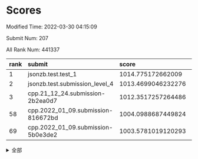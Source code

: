 # Scores

Modified Time: 2022-03-30 04:15:09

Submit Num: 207

All Rank Num: 441337

| rank |               submit               |       score        |       sigma        | pk_num |
| :--- | :--------------------------------- | :----------------- | :----------------- | :----- |
| 1    | jsonzb.test.test_1                 | 1014.775172662009  | 0.8217011421159511 | 8527   |
| 2    | jsonzb.test.submission_level_4     | 1013.4699046232276 | 0.8639376428330956 | 8528   |
| 3    | cpp.21_12_24.submission-2b2ea0d7   | 1012.3517257264486 | 0.7891473450940261 | 8527   |
| 58   | cpp.2022_01_09.submission-816672bd | 1004.0988687449824 | 0.7091263445154633 | 8535   |
| 69   | cpp.2022_01_09.submission-5b0e3de2 | 1003.5781019120293 | 0.7267553615488496 | 8528   |


<details>
<summary>全部</summary>

| rank |                 submit                 |       score        |       sigma        | pk_num |
| :--- | :------------------------------------- | :----------------- | :----------------- | :----- |
| 1    | jsonzb.test.test_1                     | 1014.775172662009  | 0.8217011421159511 | 8527   |
| 2    | jsonzb.test.submission_level_4         | 1013.4699046232276 | 0.8639376428330956 | 8528   |
| 3    | cpp.21_12_24.submission-2b2ea0d7       | 1012.3517257264486 | 0.7891473450940261 | 8527   |
| 4    | gobigger.level_3.submission_level_3_42 | 1012.0667250531432 | 0.7771014752425514 | 8522   |
| 5    | gobigger.level_3.submission_level_3_33 | 1011.5892927032196 | 0.77039798524895   | 8531   |
| 6    | gobigger.level_3.submission_level_3_1  | 1011.571197997287  | 0.7506343462974472 | 8526   |
| 7    | gobigger.level_3.submission_level_3_44 | 1011.3387883527922 | 0.7656617587243836 | 8529   |
| 8    | gobigger.level_3.submission_level_3_34 | 1011.3021886424217 | 0.7750926359862951 | 8530   |
| 9    | gobigger.level_3.submission_level_3_46 | 1010.9231761415506 | 0.780748659617334  | 8529   |
| 10   | gobigger.level_3.submission_level_3_23 | 1010.9143307736965 | 0.8015350197089629 | 8525   |
| 11   | gobigger.level_3.submission_level_3_18 | 1010.8142953146059 | 0.7796777844498274 | 8528   |
| 12   | gobigger.level_3.submission_level_3_39 | 1010.7509804903264 | 0.7683268219966007 | 8526   |
| 13   | gobigger.level_3.submission_level_3_15 | 1010.7476548432788 | 0.7703947402977898 | 8531   |
| 14   | gobigger.level_3.submission_level_3_26 | 1010.6944207715669 | 0.7719681847697024 | 8527   |
| 15   | gobigger.level_3.submission_level_3_48 | 1010.6693114101258 | 0.7657447918151868 | 8524   |
| 16   | gobigger.level_3.submission_level_3_2  | 1010.6554766169498 | 0.7976712850320663 | 8530   |
| 17   | gobigger.level_3.submission_level_3_16 | 1010.5031630960037 | 0.7667854474321969 | 8529   |
| 18   | gobigger.level_3.submission_level_3_14 | 1010.4895067186756 | 0.771806346344496  | 8531   |
| 19   | gobigger.level_3.submission_level_3_10 | 1010.4848999218566 | 0.7613465303430186 | 8533   |
| 20   | gobigger.level_3.submission_level_3_37 | 1010.4594457197201 | 0.7396748311836985 | 8532   |
| 21   | gobigger.level_3.submission_level_3_31 | 1010.1835637921254 | 0.7667105899392682 | 8525   |
| 22   | gobigger.level_3.submission_level_3_24 | 1010.1386896300457 | 0.739906582098849  | 8530   |
| 23   | gobigger.level_3.submission_level_3_35 | 1010.131998497966  | 0.7360111821913887 | 8530   |
| 24   | gobigger.level_3.submission_level_3_22 | 1010.0757092482023 | 0.7672570842424088 | 8524   |
| 25   | gobigger.level_3.submission_level_3_8  | 1010.0468229001993 | 0.7649738510605538 | 8530   |
| 26   | gobigger.level_3.submission_level_3_13 | 1009.9901930118203 | 0.7663345070883495 | 8530   |
| 27   | gobigger.level_3.submission_level_3_28 | 1009.9062318167182 | 0.7637616926434936 | 8528   |
| 28   | gobigger.level_3.submission_level_3_3  | 1009.9051836381265 | 0.7669609899722528 | 8527   |
| 29   | gobigger.level_3.submission_level_3_11 | 1009.8978853886945 | 0.7332502214581942 | 8529   |
| 30   | gobigger.level_3.submission_level_3_19 | 1009.8457238610064 | 0.7716073160077218 | 8530   |
| 31   | gobigger.level_3.submission_level_3_17 | 1009.7921530769518 | 0.783808931623113  | 8526   |
| 32   | gobigger.level_3.submission_level_3_0  | 1009.779541035354  | 0.7732396887032849 | 8528   |
| 33   | gobigger.level_3.submission_level_3_47 | 1009.5999166831403 | 0.7465462634616845 | 8530   |
| 34   | gobigger.level_3.submission_level_3_29 | 1009.5799888376647 | 0.748000941823323  | 8531   |
| 35   | gobigger.level_3.submission_level_3_43 | 1009.5656377709357 | 0.7515408207038526 | 8528   |
| 36   | gobigger.level_3.submission_level_3_32 | 1009.5140195688159 | 0.7496725682391048 | 8530   |
| 37   | gobigger.level_3.submission_level_3_27 | 1009.4947992233389 | 0.7541670973126774 | 8531   |
| 38   | gobigger.level_3.submission_level_3_21 | 1009.4815130889516 | 0.7564826492519726 | 8527   |
| 39   | gobigger.level_3.submission_level_3_4  | 1009.3766242723646 | 0.7439651553349884 | 8533   |
| 40   | gobigger.level_3.submission_level_3_25 | 1009.3313413509551 | 0.7445779963890276 | 8530   |
| 41   | gobigger.level_3.submission_level_3_6  | 1009.3028574155109 | 0.7519098623967486 | 8528   |
| 42   | gobigger.level_3.submission_level_3_30 | 1009.2961075606447 | 0.749446565605409  | 8528   |
| 43   | gobigger.level_3.submission_level_3_5  | 1008.9230571238172 | 0.7478711275253225 | 8529   |
| 44   | gobigger.level_3.submission_level_3_41 | 1008.7444294280795 | 0.7314014267780379 | 8530   |
| 45   | gobigger.level_3.submission_level_3_40 | 1008.7377133875009 | 0.7594289499773786 | 8531   |
| 46   | gobigger.level_3.submission_level_3_38 | 1008.6669581069848 | 0.7503851191889479 | 8529   |
| 47   | gobigger.level_3.submission_level_3_12 | 1008.6450736948726 | 0.761003459278003  | 8529   |
| 48   | gobigger.level_3.submission_level_3_49 | 1008.5716731030844 | 0.7490259522766155 | 8528   |
| 49   | gobigger.level_3.submission_level_3_45 | 1008.4911604033553 | 0.7331240415736696 | 8524   |
| 50   | gobigger.level_3.submission_level_3_20 | 1008.3709921365573 | 0.7531158722484831 | 8531   |
| 51   | gobigger.level_3.submission_level_3_7  | 1008.213698387539  | 0.7224837006298988 | 8529   |
| 52   | gobigger.level_3.submission_level_3_36 | 1008.0943025217933 | 0.7444730382721167 | 8529   |
| 53   | gobigger.level_3.submission_level_3_9  | 1007.4649332542334 | 0.7490590575146969 | 8526   |
| 54   | gobigger.level_1.submission_level_1_8  | 1004.820076859913  | 0.7224321730467268 | 8528   |
| 55   | gobigger.level_1.submission_level_1_30 | 1004.4718166165242 | 0.7112801845007636 | 8528   |
| 56   | gobigger.level_1.submission_level_1_31 | 1004.36391729153   | 0.6963685303663211 | 8532   |
| 57   | gobigger.level_1.submission_level_1_33 | 1004.1909876636388 | 0.7183028926621748 | 8529   |
| 58   | cpp.2022_01_09.submission-816672bd     | 1004.0988687449824 | 0.7091263445154633 | 8535   |
| 59   | gobigger.level_1.submission_level_1_49 | 1004.0167982001791 | 0.7019658873098024 | 8526   |
| 60   | gobigger.level_1.submission_level_1_17 | 1003.9063738045919 | 0.704440780331141  | 8527   |
| 61   | gobigger.level_1.submission_level_1_5  | 1003.8623317700028 | 0.714606775115688  | 8535   |
| 62   | gobigger.level_1.submission_level_1_34 | 1003.7655033880009 | 0.7201020864415337 | 8529   |
| 63   | gobigger.level_1.submission_level_1_18 | 1003.7252566006034 | 0.7182797901470817 | 8528   |
| 64   | gobigger.level_1.submission_level_1_45 | 1003.7248982598853 | 0.7081269201451434 | 8527   |
| 65   | gobigger.level_1.submission_level_1_14 | 1003.700722961142  | 0.7086930218538966 | 8530   |
| 66   | gobigger.level_1.submission_level_1_39 | 1003.6895735536209 | 0.7124280817892167 | 8524   |
| 67   | gobigger.level_1.submission_level_1_2  | 1003.6865965884069 | 0.708839970473154  | 8524   |
| 68   | gobigger.level_1.submission_level_1_41 | 1003.5962683045734 | 0.7088436275569242 | 8525   |
| 69   | cpp.2022_01_09.submission-5b0e3de2     | 1003.5781019120293 | 0.7267553615488496 | 8528   |
| 70   | gobigger.level_1.submission_level_1_21 | 1003.5572029270336 | 0.7210723689015212 | 8527   |
| 71   | gobigger.level_1.submission_level_1_20 | 1003.5273444238588 | 0.711939694172347  | 8519   |
| 72   | gobigger.level_1.submission_level_1_43 | 1003.5228451258085 | 0.715142377942966  | 8532   |
| 73   | gobigger.level_1.submission_level_1_1  | 1003.482441556041  | 0.7284465597715434 | 8534   |
| 74   | gobigger.level_1.submission_level_1_15 | 1003.431924055966  | 0.7116350320347389 | 8525   |
| 75   | gobigger.level_1.submission_level_1_35 | 1003.3689812458317 | 0.7184556861354935 | 8532   |
| 76   | gobigger.level_1.submission_level_1_37 | 1003.3447509080327 | 0.7058347766145617 | 8530   |
| 77   | gobigger.level_1.submission_level_1_46 | 1003.3207185508754 | 0.7124027058094482 | 8530   |
| 78   | gobigger.level_1.submission_level_1_28 | 1003.2998988281391 | 0.6981048139470732 | 8530   |
| 79   | gobigger.level_1.submission_level_1_48 | 1003.2332347360475 | 0.7120282278639465 | 8526   |
| 80   | gobigger.level_1.submission_level_1_10 | 1003.2298482764272 | 0.7130223958377995 | 8529   |
| 81   | gobigger.level_1.submission_level_1_23 | 1003.2086048509524 | 0.7206771909969893 | 8525   |
| 82   | gobigger.level_1.submission_level_1_4  | 1003.2054626329235 | 0.7149276827026407 | 8528   |
| 83   | gobigger.level_1.submission_level_1_26 | 1003.1480413006283 | 0.7201576818988474 | 8532   |
| 84   | gobigger.level_1.submission_level_1_11 | 1002.9969398291307 | 0.713173597190131  | 8528   |
| 85   | gobigger.level_1.submission_level_1_38 | 1002.9798712559673 | 0.7151613056608713 | 8528   |
| 86   | gobigger.level_1.submission_level_1_12 | 1002.972008467069  | 0.7143681972570193 | 8524   |
| 87   | gobigger.level_1.submission_level_1_42 | 1002.970545278302  | 0.7065817771533494 | 8533   |
| 88   | gobigger.level_1.submission_level_1_32 | 1002.9565029559953 | 0.7063757605858333 | 8530   |
| 89   | gobigger.level_1.submission_level_1_25 | 1002.9251401416232 | 0.7063606074386964 | 8529   |
| 90   | gobigger.level_1.submission_level_1_0  | 1002.8282287326056 | 0.7185302307412696 | 8527   |
| 91   | gobigger.level_1.submission_level_1_44 | 1002.8265563179939 | 0.6993257236642296 | 8528   |
| 92   | gobigger.level_1.submission_level_1_13 | 1002.6850908470203 | 0.7126447534260552 | 8529   |
| 93   | gobigger.level_1.submission_level_1_29 | 1002.6536463076521 | 0.7241371652519616 | 8527   |
| 94   | gobigger.level_1.submission_level_1_40 | 1002.593845853866  | 0.719578284003477  | 8525   |
| 95   | gobigger.level_1.submission_level_1_16 | 1002.513794153176  | 0.7114664513398873 | 8527   |
| 96   | gobigger.level_1.submission_level_1_36 | 1002.4824773330267 | 0.7086077566756233 | 8531   |
| 97   | gobigger.level_1.submission_level_1_27 | 1002.4669990137955 | 0.7231155429658668 | 8524   |
| 98   | gobigger.level_1.submission_level_1_47 | 1002.4375998542538 | 0.7043102447456888 | 8529   |
| 99   | gobigger.level_1.submission_level_1_7  | 1002.3531123256172 | 0.7153015663078148 | 8525   |
| 100  | gobigger.level_1.submission_level_1_24 | 1002.2430303358794 | 0.717969339097277  | 8525   |
| 101  | gobigger.level_1.submission_level_1_19 | 1002.1369429163617 | 0.701870973007412  | 8525   |
| 102  | gobigger.level_1.submission_level_1_6  | 1002.1369384244751 | 0.7158426873170984 | 8527   |
| 103  | gobigger.level_1.submission_level_1_9  | 1001.8394429270892 | 0.712462032112766  | 8530   |
| 104  | gobigger.level_1.submission_level_1_3  | 1001.2438847514966 | 0.7079314169572045 | 8535   |
| 105  | gobigger.level_1.submission_level_1_22 | 1001.031860712489  | 0.7110394031640287 | 8524   |
| 106  | gobigger.random.submission_random_36   | 997.693421313073   | 0.7018041323502541 | 8526   |
| 107  | gobigger.random.submission_random_39   | 997.5374560377727  | 0.6933400302959237 | 8528   |
| 108  | gobigger.random.submission_random_15   | 997.1689878199554  | 0.6964985028359371 | 8531   |
| 109  | gobigger.random.submission_random_27   | 996.9809794872646  | 0.7155984397299426 | 8521   |
| 110  | gobigger.random.submission_random_41   | 996.8179385144233  | 0.7218586827597275 | 8532   |
| 111  | gobigger.random.submission_random_18   | 996.7982193140593  | 0.6971073413141613 | 8527   |
| 112  | gobigger.random.submission_random_47   | 996.7331600101861  | 0.7203727182173115 | 8527   |
| 113  | gobigger.random.submission_random_19   | 996.7229362084568  | 0.7169509455179454 | 8530   |
| 114  | gobigger.random.submission_random_26   | 996.6964371184258  | 0.7043985209502789 | 8526   |
| 115  | gobigger.random.submission_random_32   | 996.659473114436   | 0.700038339249989  | 8527   |
| 116  | gobigger.random.submission_random_30   | 996.5610439454173  | 0.7304570610992626 | 8530   |
| 117  | gobigger.random.submission_random_6    | 996.5135163459587  | 0.7053158423007075 | 8527   |
| 118  | gobigger.random.submission_random_42   | 996.4905042840414  | 0.7134218706240676 | 8529   |
| 119  | gobigger.random.submission_random_29   | 996.4373937384652  | 0.7084323952862663 | 8527   |
| 120  | gobigger.random.submission_random_23   | 996.3829516157583  | 0.7104740510492334 | 8525   |
| 121  | gobigger.random.submission_random_45   | 996.3687400359352  | 0.7079520106033054 | 8522   |
| 122  | gobigger.random.submission_random_8    | 996.327922702551   | 0.700804916485943  | 8528   |
| 123  | gobigger.random.submission_random_37   | 996.3046279349996  | 0.6961476945814713 | 8524   |
| 124  | gobigger.random.submission_random_34   | 996.2635689598737  | 0.715246902936052  | 8522   |
| 125  | gobigger.random.submission_random_22   | 996.2106247458161  | 0.7242612909767638 | 8524   |
| 126  | gobigger.random.submission_random_43   | 996.206065370892   | 0.7163556691234734 | 8529   |
| 127  | gobigger.random.submission_random_9    | 996.1308792309222  | 0.7166090225302303 | 8524   |
| 128  | gobigger.random.submission_random_12   | 996.124248633493   | 0.7125783989504081 | 8527   |
| 129  | gobigger.random.submission_random_33   | 996.1006218586265  | 0.7029087525634559 | 8531   |
| 130  | gobigger.random.submission_random_25   | 996.0905841307094  | 0.7002278088198157 | 8530   |
| 131  | gobigger.random.submission_random_0    | 996.0882209773978  | 0.7018189860395079 | 8529   |
| 132  | gobigger.random.submission_random_28   | 996.023330289772   | 0.6992948459632142 | 8528   |
| 133  | gobigger.random.submission_random_17   | 995.9912547999436  | 0.7085238348186848 | 8522   |
| 134  | gobigger.random.submission_random_5    | 995.9377998137138  | 0.715127659181448  | 8529   |
| 135  | gobigger.random.submission_random_4    | 995.908471062994   | 0.7161278983673646 | 8528   |
| 136  | gobigger.random.submission_random_2    | 995.8943445558458  | 0.7091033654684924 | 8531   |
| 137  | gobigger.random.submission_random_40   | 995.8434669553192  | 0.7084853956236479 | 8526   |
| 138  | gobigger.random.submission_random_31   | 995.784385865074   | 0.7122771480787006 | 8530   |
| 139  | gobigger.random.submission_random_1    | 995.771024109243   | 0.7259146129747504 | 8533   |
| 140  | gobigger.random.submission_random_3    | 995.7341356261339  | 0.7324570474004485 | 8533   |
| 141  | gobigger.random.submission_random_21   | 995.6939517879654  | 0.7140135766845088 | 8530   |
| 142  | gobigger.random.submission_random_24   | 995.6524451377408  | 0.718006990768966  | 8527   |
| 143  | gobigger.random.submission_random_16   | 995.6523448356546  | 0.7144932476045721 | 8528   |
| 144  | gobigger.random.submission_random_49   | 995.5601927783864  | 0.7031136966656871 | 8531   |
| 145  | gobigger.random.submission_random_13   | 995.4974144330456  | 0.7099780145215386 | 8529   |
| 146  | gobigger.random.submission_random_7    | 995.4888352026053  | 0.7104402984751117 | 8530   |
| 147  | gobigger.random.submission_random_44   | 995.4837629617797  | 0.7284343336365452 | 8523   |
| 148  | gobigger.random.submission_random_10   | 995.3495101813393  | 0.7200268707826996 | 8530   |
| 149  | gobigger.random.submission_random_38   | 995.3290954284303  | 0.7277767597944633 | 8529   |
| 150  | gobigger.random.submission_random_20   | 995.2480427985814  | 0.7031035695674706 | 8530   |
| 151  | gobigger.random.submission_random_11   | 995.2248483781998  | 0.7232273519413832 | 8524   |
| 152  | gobigger.random.submission_random_46   | 995.1835026399823  | 0.7013226823777563 | 8529   |
| 153  | gobigger.random.submission_random_14   | 995.1159439137153  | 0.7150308631949467 | 8532   |
| 154  | gobigger.random.submission_random_35   | 995.0832212899725  | 0.7124438719318106 | 8526   |
| 155  | gobigger.random.submission_random_48   | 994.8400009441734  | 0.7260569632664622 | 8533   |
| 156  | gobigger.level_2.submission_level_2_34 | 994.2230300118852  | 0.743192331961998  | 8534   |
| 157  | gobigger.level_2.submission_level_2_1  | 993.837695192754   | 0.7408788305887908 | 8526   |
| 158  | gobigger.level_2.submission_level_2_41 | 993.7599156718653  | 0.7228113100338357 | 8530   |
| 159  | gobigger.level_2.submission_level_2_26 | 993.6675274335117  | 0.7325913023790288 | 8532   |
| 160  | gobigger.level_2.submission_level_2_30 | 993.6539198423723  | 0.7451533926545089 | 8528   |
| 161  | gobigger.level_2.submission_level_2_10 | 993.332206848851   | 0.7180219533108777 | 8530   |
| 162  | gobigger.level_2.submission_level_2_9  | 993.2874033292674  | 0.7503691320730312 | 8531   |
| 163  | gobigger.level_2.submission_level_2_42 | 993.247000524447   | 0.7248313798125972 | 8526   |
| 164  | gobigger.level_2.submission_level_2_5  | 993.2071965893269  | 0.7289773495393825 | 8528   |
| 165  | gobigger.level_2.submission_level_2_19 | 993.0808687311296  | 0.743414201070921  | 8528   |
| 166  | gobigger.level_2.submission_level_2_12 | 992.9814348567236  | 0.7334912178578639 | 8526   |
| 167  | gobigger.level_2.submission_level_2_39 | 992.9139869232254  | 0.7238151009723272 | 8525   |
| 168  | gobigger.level_2.submission_level_2_40 | 992.835498991718   | 0.7494098271777136 | 8524   |
| 169  | gobigger.level_2.submission_level_2_15 | 992.7979075709571  | 0.7381876058636005 | 8524   |
| 170  | gobigger.level_2.submission_level_2_32 | 992.7779775050375  | 0.7327306877199821 | 8528   |
| 171  | gobigger.level_2.submission_level_2_8  | 992.753103565134   | 0.7466787460384466 | 8531   |
| 172  | gobigger.level_2.submission_level_2_36 | 992.7247085390036  | 0.7298253502345269 | 8528   |
| 173  | gobigger.level_2.submission_level_2_23 | 992.7076494593414  | 0.7407355734667076 | 8526   |
| 174  | gobigger.level_2.submission_level_2_22 | 992.6805264100086  | 0.7415820037069475 | 8530   |
| 175  | gobigger.level_2.submission_level_2_35 | 992.6694144528826  | 0.7371191540057271 | 8523   |
| 176  | gobigger.level_2.submission_level_2_43 | 992.6642071327498  | 0.7377028161813469 | 8528   |
| 177  | gobigger.level_2.submission_level_2_21 | 992.6122101960882  | 0.737674690390158  | 8532   |
| 178  | gobigger.level_2.submission_level_2_46 | 992.6112588716692  | 0.737469775789573  | 8524   |
| 179  | gobigger.level_2.submission_level_2_0  | 992.5937178851331  | 0.7330526782641084 | 8529   |
| 180  | gobigger.level_2.submission_level_2_16 | 992.5913800386786  | 0.7311834680253052 | 8535   |
| 181  | gobigger.level_2.submission_level_2_31 | 992.4619454115268  | 0.7211433113174128 | 8525   |
| 182  | gobigger.level_2.submission_level_2_28 | 992.3965541641619  | 0.7481603481953708 | 8533   |
| 183  | gobigger.level_2.submission_level_2_13 | 992.3885911305564  | 0.7635144356129662 | 8528   |
| 184  | gobigger.level_2.submission_level_2_47 | 992.2745598393382  | 0.7300222569724614 | 8530   |
| 185  | gobigger.level_2.submission_level_2_48 | 992.2581979441169  | 0.7587895297797518 | 8533   |
| 186  | gobigger.level_2.submission_level_2_6  | 992.2469333559374  | 0.7347516179770304 | 8528   |
| 187  | gobigger.level_2.submission_level_2_45 | 992.2377445365595  | 0.748411031745601  | 8529   |
| 188  | gobigger.level_2.submission_level_2_20 | 992.1629465235748  | 0.7443429084588412 | 8528   |
| 189  | gobigger.level_2.submission_level_2_7  | 992.0690573477598  | 0.7481694250873282 | 8532   |
| 190  | gobigger.level_2.submission_level_2_3  | 992.025324414659   | 0.74760966002251   | 8528   |
| 191  | gobigger.level_2.submission_level_2_2  | 991.9485913759493  | 0.7413982734209325 | 8530   |
| 192  | gobigger.level_2.submission_level_2_49 | 991.9272304264867  | 0.7337377625130019 | 8531   |
| 193  | gobigger.level_2.submission_level_2_24 | 991.916006293791   | 0.7421805754824872 | 8529   |
| 194  | gobigger.level_2.submission_level_2_17 | 991.8988996895529  | 0.7838012158187702 | 8531   |
| 195  | gobigger.level_2.submission_level_2_25 | 991.7129204919119  | 0.7612852618413428 | 8526   |
| 196  | gobigger.level_2.submission_level_2_4  | 991.529047425104   | 0.7441930131668286 | 8532   |
| 197  | gobigger.level_2.submission_level_2_38 | 991.5042625815958  | 0.754724659566375  | 8520   |
| 198  | gobigger.level_2.submission_level_2_33 | 991.4922326574664  | 0.7435329468213016 | 8527   |
| 199  | gobigger.level_2.submission_level_2_27 | 991.4549541150141  | 0.7339892736577512 | 8533   |
| 200  | gobigger.level_2.submission_level_2_14 | 991.4052607426423  | 0.7472833680073833 | 8524   |
| 201  | gobigger.level_2.submission_level_2_18 | 991.2734325269724  | 0.7609654902039966 | 8534   |
| 202  | gobigger.level_2.submission_level_2_44 | 990.9205291860832  | 0.744465001820086  | 8526   |
| 203  | gobigger.level_2.submission_level_2_29 | 990.861487079632   | 0.7713148179707335 | 8521   |
| 204  | gobigger.level_2.submission_level_2_37 | 990.418139283789   | 0.7827457592615064 | 8532   |
| 205  | gobigger.level_2.submission_level_2_11 | 990.203768126958   | 0.747530168922078  | 8522   |
| 206  | gobigger.none.submission_none_0        | 977.3177165590967  | 1.2983600851186048 | 8530   |
| 207  | gobigger.none.submission_none_1        | 975.6424528755549  | 1.4907748280068063 | 8532   |

</details>